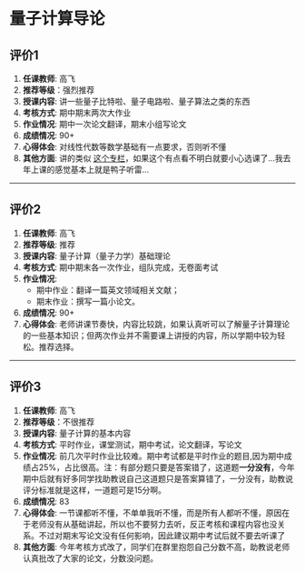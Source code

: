 # 量子计算导论

## 评价1

1. **任课教师**: 高飞
2. **推荐等级**：强烈推荐
3. **授课内容**: 讲一些量子比特啦、量子电路啦、量子算法之类的东西
4. **考核方式**: 期中期末两次大作业
5. **作业情况**: 期中一次论文翻译，期末小组写论文
6. **成绩情况**: 90+
7. **心得体会**: 对线性代数等数学基础有一点要求，否则听不懂
8. **其他方面**: 讲的类似 [这个专栏](https://zhuanlan.zhihu.com/c_1068877805210685440)，如果这个有点看不明白就要小心选课了...我去年上课的感觉基本上就是鸭子听雷...

---

## 评价2

1. **任课教师**: 高飞
2. **推荐等级**: 推荐
3. **授课内容**: 量子计算（量子力学）基础理论
4. **考核方式**: 期中期末各一次作业，组队完成，无卷面考试
5. **作业情况**: 
    * 期中作业：翻译一篇英文领域相关文献；
    * 期末作业：撰写一篇小论文。
6. **成绩情况**: 90+
7. **心得体会**: 老师讲课节奏快，内容比较跳，如果认真听可以了解量子计算理论的一些基本知识；但两次作业并不需要课上讲授的内容，所以学期中较为轻松。推荐选择。

---

## 评价3

1. **任课教师**: 高飞
2. **推荐等级**：不很推荐
3. **授课内容**: 量子计算的基本内容
4. **考核方式**: 平时作业，课堂测试，期中考试，论文翻译，写论文
5. **作业情况**: 前几次平时作业比较难。期中考试都是平时作业的题目,因为期中成绩占25%，占比很高。注：有部分题只要是答案错了，这道题**一分没有**，今年期中后就有好多同学找助教说自己这道题只是答案算错了，一分没有，助教说评分标准就是这样，一道题可是15分啊。
6. **成绩情况**: 83
7. **心得体会**: 一节课都听不懂，不单单我听不懂，而是所有人都听不懂，原因在于老师没有从基础讲起，所以也不要努力去听，反正考核和课程内容也没关系。不过对期末写论文没有任何影响，因此建议期中考试后就不要去听课了
8. **其他方面**: 今年考核方式改了，同学们在群里抱怨自己分数不高，助教说老师认真批改了大家的论文，分数没问题。

